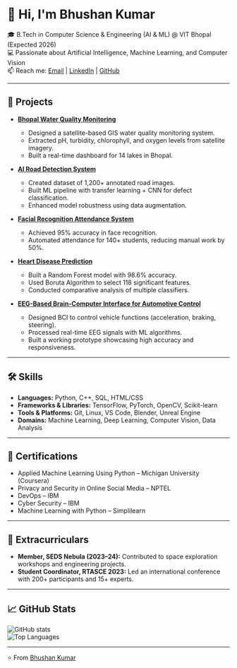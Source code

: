 # 👋 Hi, I'm Bhushan Kumar  

🎓 B.Tech in Computer Science & Engineering (AI & ML) @ VIT Bhopal (Expected 2026)  
💻 Passionate about Artificial Intelligence, Machine Learning, and Computer Vision  
📫 Reach me: [Email](mailto:bk0105w@gmail.com) | [LinkedIn](https://www.linkedin.com/in/bk0313/) | [GitHub](https://github.com/BK13amol)  

---

## 🚀 Projects  

- **[Bhopal Water Quality Monitoring](#)**  
  - Designed a satellite-based GIS water quality monitoring system.  
  - Extracted pH, turbidity, chlorophyll, and oxygen levels from satellite imagery.  
  - Built a real-time dashboard for 14 lakes in Bhopal.  

- **[AI Road Detection System](#)**  
  - Created dataset of 1,200+ annotated road images.  
  - Built ML pipeline with transfer learning + CNN for defect classification.  
  - Enhanced model robustness using data augmentation.  

- **[Facial Recognition Attendance System](#)**  
  - Achieved 95% accuracy in face recognition.  
  - Automated attendance for 140+ students, reducing manual work by 50%.  

- **[Heart Disease Prediction](#)**  
  - Built a Random Forest model with 98.6% accuracy.  
  - Used Boruta Algorithm to select 118 significant features.  
  - Conducted comparative analysis of multiple classifiers.  

- **[EEG-Based Brain-Computer Interface for Automotive Control](#)**  
  - Designed BCI to control vehicle functions (acceleration, braking, steering).  
  - Processed real-time EEG signals with ML algorithms.  
  - Built a working prototype showcasing high accuracy and responsiveness.  

---

## 🛠️ Skills  

- **Languages:** Python, C++, SQL, HTML/CSS  
- **Frameworks & Libraries:** TensorFlow, PyTorch, OpenCV, Scikit-learn  
- **Tools & Platforms:** Git, Linux, VS Code, Blender, Unreal Engine  
- **Domains:** Machine Learning, Deep Learning, Computer Vision, Data Analysis  

---

## 📜 Certifications  

- Applied Machine Learning Using Python – Michigan University (Coursera)  
- Privacy and Security in Online Social Media – NPTEL  
- DevOps – IBM  
- Cyber Security – IBM  
- Machine Learning with Python – Simplilearn  

---

## 🌟 Extracurriculars  

- **Member, SEDS Nebula (2023–24):** Contributed to space exploration workshops and engineering projects.  
- **Student Coordinator, RTASCE 2023:** Led an international conference with 200+ participants and 15+ experts.  

---

## 📈 GitHub Stats  

![GitHub stats](https://github-readme-stats.vercel.app/api?username=BK13amol&show_icons=true&theme=tokyonight)  
![Top Languages](https://github-readme-stats.vercel.app/api/top-langs/?username=BK13amol&layout=compact&theme=tokyonight)  

---

⭐️ From [Bhushan Kumar](https://github.com/BK13amol)
